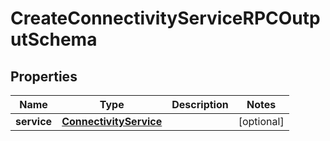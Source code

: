 
# CreateConnectivityServiceRPCOutputSchema

## Properties
Name | Type | Description | Notes
------------ | ------------- | ------------- | -------------
**service** | [**ConnectivityService**](ConnectivityService.md) |  |  [optional]



